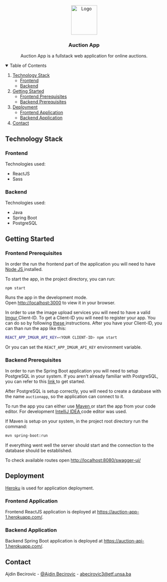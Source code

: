 <!-- PROJECT LOGO -->
<br />
<p align="center">
  <a href="https://github.com/abecirovic3/Auction-App">
    <img src="https://i.imgur.com/azpeC0F.png" alt="Logo" width="83" height="94">
  </a>

  <h3 align="center">Auction App</h3>

  <p align="center">
    Auction App is a fullstack web application for online auctions.
</p>

<!-- TABLE OF CONTENTS -->
<details open="open">
  <summary>Table of Contents</summary>
  <ol>
    <li>
      <a href="#technology-stack">Technology Stack</a>
      <ul>
        <li><a href="#frontend">Frontend</a></li>
        <li><a href="#backend">Backend</a></li>
      </ul>
    </li>
    <li>
      <a href="#getting-started">Getting Started</a>
      <ul>
        <li><a href="#frontend-prerequisites">Frontend Prerequisites</a></li>
        <li><a href="#backend-prerequisites">Backend Prerequisites</a></li>
      </ul>
    </li>
    <li>
      <a href="#deployment">Deployment</a>
      <ul>
        <li><a href="#frontend-application">Frontend Application</a></li>
        <li><a href="#backend-application">Backend Application</a></li>
      </ul>
    </li>
    <li><a href="#contact">Contact</a></li>
  </ol>
</details>

## Technology Stack

### Frontend

Technologies used:
* ReactJS
* Sass

### Backend

Technologies used:
* Java
* Spring Boot
* PostgreSQL

## Getting Started

### Frontend Prerequisites

In order the run the frontend part of the application you will need to have <a href="https://nodejs.org/en/" target="_blank"> Node JS </a> installed. 

To start the app, in the project directory, you can run:

`npm start`

Runs the app in the development mode.\
Open [http://localhost:3000](http://localhost:3000) to view it in your browser.

In order to use the image upload services you will need to have a valid <a href="https://imgur.com/" target="_blank"> Imgur </a> Client-ID. To get a Client-ID you will need to register your app. You can do so by following <a href="https://apidocs.imgur.com/" target="_blank"> these </a> instructions. After you have your Client-ID, you can than run the app like this:

```sh
REACT_APP_IMGUR_API_KEY=<YOUR CLIENT-ID> npm start
```

Or you can set the `REACT_APP_IMGUR_API_KEY` environment variable.


### Backend Prerequisites

In order to run the Spring Boot application you will need to setup PostgreSQL in your system. If you aren't already familiar with PostgreSQL, you can refer to this <a href="https://www.postgresql.org/" target="_blank"> link </a> to get started.

After PostgreSQL is setup correctly, you will need to create a database with the name `auctionapp`, so the application can connect to it.

To run the app you can either use <a href="https://maven.apache.org/" target="blank"> Maven </a> or start the app from your code editor. For development <a href="https://www.jetbrains.com/idea/" target="_blank"> IntelliJ IDEA </a> code editor was used.

If Maven is setup on your system, in the project root directory run the command:

```sh
mvn spring-boot:run
```

If everything went well the server should start and the connection to the database should be established.

To check available routes open [http://localhost:8080/swagger-ui/](http://localhost:8080/swagger-ui/)

## Deployment

<a href="https://www.heroku.com/" target="_blank">Heroku</a> is used for application deployment.

### Frontend Application

Frontend ReactJS application is deployed at <a href="https://auction-app-1.herokuapp.com/" target="_blank">https://auction-app-1.herokuapp.com/</a>.

### Backend Application

Backend Spring Boot application is deployed at <a href="https://auction-api-1.herokuapp.com/" target="_blank">https://auction-api-1.herokuapp.com/</a>.

## Contact

Ajdin Becirovic - [@Ajdin Becirovic](https://www.facebook.com/ajdin.becirovic.1/) - abecirovic3@etf.unsa.ba



